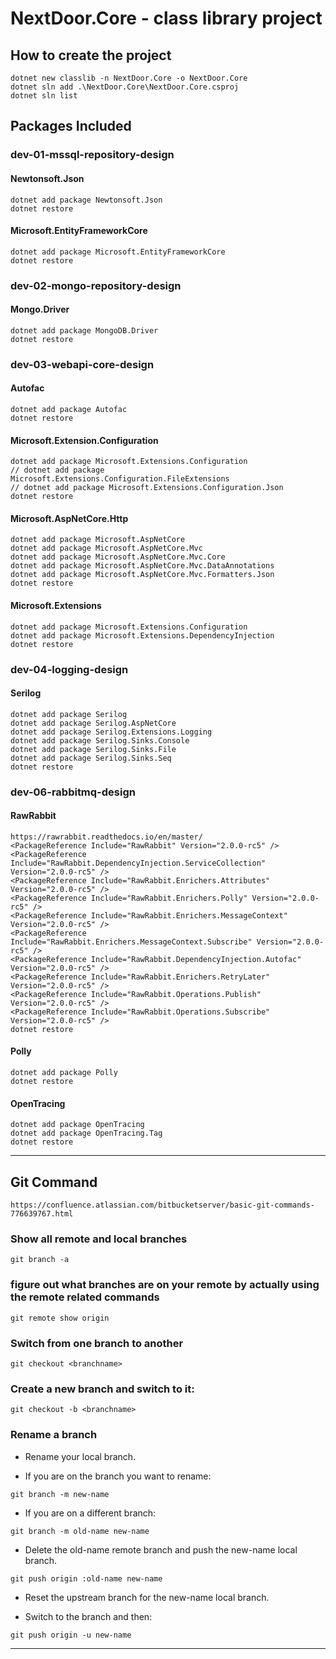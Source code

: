 # NextDoor.Core - class library project

## How to create the project
```
dotnet new classlib -n NextDoor.Core -o NextDoor.Core
dotnet sln add .\NextDoor.Core\NextDoor.Core.csproj
dotnet sln list
```
## Packages Included

### dev-01-mssql-repository-design
#### Newtonsoft.Json
```
dotnet add package Newtonsoft.Json
dotnet restore
```

#### Microsoft.EntityFrameworkCore
```
dotnet add package Microsoft.EntityFrameworkCore
dotnet restore
```

### dev-02-mongo-repository-design
#### Mongo.Driver
```
dotnet add package MongoDB.Driver
dotnet restore
```

### dev-03-webapi-core-design
#### Autofac
```
dotnet add package Autofac
dotnet restore
```

#### Microsoft.Extension.Configuration
```
dotnet add package Microsoft.Extensions.Configuration
// dotnet add package Microsoft.Extensions.Configuration.FileExtensions
// dotnet add package Microsoft.Extensions.Configuration.Json
dotnet restore
```

#### Microsoft.AspNetCore.Http
```
dotnet add package Microsoft.AspNetCore
dotnet add package Microsoft.AspNetCore.Mvc
dotnet add package Microsoft.AspNetCore.Mvc.Core
dotnet add package Microsoft.AspNetCore.Mvc.DataAnnotations
dotnet add package Microsoft.AspNetCore.Mvc.Formatters.Json
dotnet restore
```

#### Microsoft.Extensions
```
dotnet add package Microsoft.Extensions.Configuration
dotnet add package Microsoft.Extensions.DependencyInjection
dotnet restore
```

### dev-04-logging-design
#### Serilog
```
dotnet add package Serilog
dotnet add package Serilog.AspNetCore
dotnet add package Serilog.Extensions.Logging
dotnet add package Serilog.Sinks.Console
dotnet add package Serilog.Sinks.File
dotnet add package Serilog.Sinks.Seq
dotnet restore
```

### dev-06-rabbitmq-design
#### RawRabbit
```
https://rawrabbit.readthedocs.io/en/master/
<PackageReference Include="RawRabbit" Version="2.0.0-rc5" />
<PackageReference Include="RawRabbit.DependencyInjection.ServiceCollection" Version="2.0.0-rc5" />
<PackageReference Include="RawRabbit.Enrichers.Attributes" Version="2.0.0-rc5" />
<PackageReference Include="RawRabbit.Enrichers.Polly" Version="2.0.0-rc5" />
<PackageReference Include="RawRabbit.Enrichers.MessageContext" Version="2.0.0-rc5" />
<PackageReference Include="RawRabbit.Enrichers.MessageContext.Subscribe" Version="2.0.0-rc5" />
<PackageReference Include="RawRabbit.DependencyInjection.Autofac" Version="2.0.0-rc5" />
<PackageReference Include="RawRabbit.Enrichers.RetryLater" Version="2.0.0-rc5" />
<PackageReference Include="RawRabbit.Operations.Publish" Version="2.0.0-rc5" />
<PackageReference Include="RawRabbit.Operations.Subscribe" Version="2.0.0-rc5" />
dotnet restore
```
#### Polly
```
dotnet add package Polly
dotnet restore
```
#### OpenTracing
```
dotnet add package OpenTracing
dotnet add package OpenTracing.Tag
dotnet restore
```
-------------------------------------------------------
## Git Command
```
https://confluence.atlassian.com/bitbucketserver/basic-git-commands-776639767.html
```

### Show all remote and local branches
```
git branch -a
```

### figure out what branches are on your remote by actually using the remote related commands
```
git remote show origin
```

### Switch from one branch to another
```
git checkout <branchname>
```

### Create a new branch and switch to it:
```
git checkout -b <branchname>
```

### Rename a branch

- Rename your local branch.
* If you are on the branch you want to rename:
```
git branch -m new-name
```

* If you are on a different branch:
```
git branch -m old-name new-name

```
- Delete the old-name remote branch and push the new-name local branch.
```
git push origin :old-name new-name
```

- Reset the upstream branch for the new-name local branch.
* Switch to the branch and then:
```
git push origin -u new-name
```
-------------------------------------------------------
